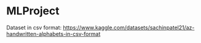 # MLProject

Dataset in csv format:
https://www.kaggle.com/datasets/sachinpatel21/az-handwritten-alphabets-in-csv-format
